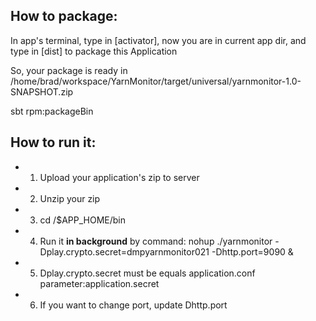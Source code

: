 How to package:
------------
In app's terminal, type in [activator], now you are in current app dir, and type in [dist] to package this Application

So, your package is ready in /home/brad/workspace/YarnMonitor/target/universal/yarnmonitor-1.0-SNAPSHOT.zip

sbt rpm:packageBin

How to run it:
------------
- 1. Upload your application's zip to server
- 2. Unzip your zip
- 3. cd /$APP_HOME/bin
- 4. Run it **in background** by command: nohup ./yarnmonitor -Dplay.crypto.secret=dmpyarnmonitor021 -Dhttp.port=9090 &
- 5. Dplay.crypto.secret must be equals application.conf parameter:application.secret
- 6. If you want to change port, update Dhttp.port